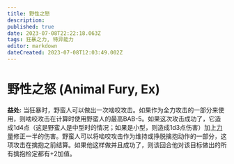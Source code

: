 ```yaml
---
title: 野性之怒
description: 
published: true
date: 2023-07-08T22:22:18.063Z
tags: 狂暴之力, 特异能力
editor: markdown
dateCreated: 2023-07-08T12:03:49.002Z
---
```


# 野性之怒 (Animal Fury, Ex)
**益处:** 当狂暴时，野蛮人可以做出一次啮咬攻击。如果作为全力攻击的一部分来使用，则啮咬攻击在计算时使用野蛮人的最高BAB-5。如果这次攻击成功了，它造成1d4点（这是野蛮人是中型时的情况；如果是小型，则造成1d3点伤害）加上[力量](/zh/属性值#力量-strength-str)修正一半的伤害。野蛮人可以将啮咬攻击作为维持或挣脱擒抱动作的一部分，这项攻击在擒抱之前结算。如果他这样做并且成功了，则该回合他对该目标做出的所有擒抱检定都有+2加值。